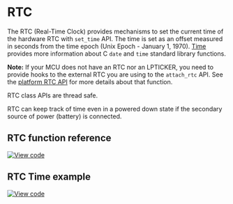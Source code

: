 # RTC

The RTC (Real-Time Clock) provides mechanisms to set the current time of the hardware RTC with `set_time` API. The time is set as an offset measured in seconds from the time epoch (Unix Epoch - January 1, 1970). [Time](../apis/time.html) provides more information about C `date` and `time` standard library functions.

<span class="notes">**Note:** If your MCU does not have an RTC nor an LPTICKER, you need to provide hooks to the external RTC you are using to the `attach_rtc` API. See the [platform RTC API](https://os.mbed.com/docs/mbed-os/v6.7/mbed-os-api-doxy/group__platform__rtc__time.html) for more details about that function.</span>

RTC class APIs are thread safe.

RTC can keep track of time even in a powered down state if the secondary source of power (battery) is connected.

## RTC function reference

[![View code](https://www.mbed.com/embed/?type=library)](https://os.mbed.com/docs/mbed-os/v6.7/mbed-os-api-doxy/mbed__rtc__time_8h_source.html)

## RTC Time example

[![View code](https://www.mbed.com/embed/?url=https://github.com/ARMmbed/mbed-os-snippet-time_HelloWorld/tree/v6.7)](https://github.com/ARMmbed/mbed-os-snippet-time_HelloWorld/blob/v6.7/main.cpp)
